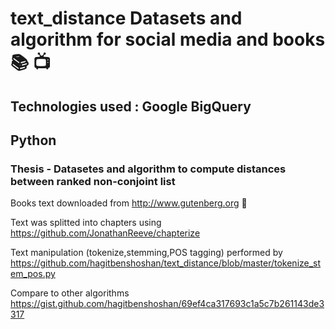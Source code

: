 # text_distance Datasets and algorithm for social media and books :books:  :tv:

## Technologies used :  Google BigQuery
##                      Python
                     
### Thesis - Datasetes and algorithm to compute distances between ranked non-conjoint list 

Books text downloaded from http://www.gutenberg.org :blue_book:

Text was splitted into chapters using https://github.com/JonathanReeve/chapterize

Text manipulation (tokenize,stemming,POS tagging) performed by https://github.com/hagitbenshoshan/text_distance/blob/master/tokenize_stem_pos.py

Compare to other algorithms https://gist.github.com/hagitbenshoshan/69ef4ca317693c1a5c7b261143de3317
